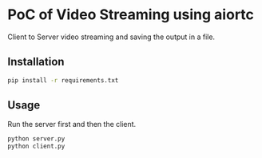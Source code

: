 # PoC of Video Streaming using aiortc

Client to Server video streaming and saving the output in a file.

## Installation

```bash
pip install -r requirements.txt
```

## Usage

Run the server first and then the client.

```bash
python server.py
python client.py
```
